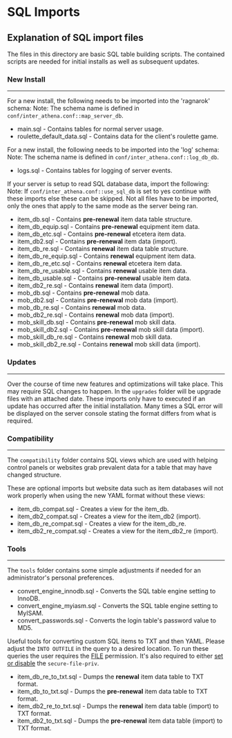 # SQL Imports

## Explanation of SQL import files

The files in this directory are basic SQL table building scripts. The contained scripts are needed for initial installs as well as subsequent updates.

### New Install
---
For a new install, the following needs to be imported into the 'ragnarok' schema:
Note: The schema name is defined in `conf/inter_athena.conf::map_server_db`.

* main.sql - Contains tables for normal server usage.
* roulette_default_data.sql - Contains data for the client's roulette game.

For a new install, the following needs to be imported into the 'log' schema:
Note: The schema name is defined in `conf/inter_athena.conf::log_db_db`.

* logs.sql - Contains tables for logging of server events.

If your server is setup to read SQL database data, import the following:
Note: If `conf/inter_athena.conf::use_sql_db` is set to yes continue with these imports else these can be skipped. Not all files have to be imported, only the ones that apply to the same mode as the server being ran.

* item_db.sql - Contains __pre-renewal__ item data table structure.
* item_db_equip.sql - Contains __pre-renewal__ equipment item data.
* item_db_etc.sql - Contains __pre-renewal__ etcetera item data.
* item_db2.sql - Contains __pre-renewal__ item data (import).
* item_db_re.sql - Contains __renewal__ item data table structure.
* item_db_re_equip.sql - Contains __renewal__ equipment item data.
* item_db_re_etc.sql - Contains __renewal__ etcetera item data.
* item_db_re_usable.sql - Contains __renewal__ usable item data.
* item_db_usable.sql - Contains __pre-renewal__ usable item data.
* item_db2_re.sql - Contains __renewal__ item data (import).
* mob_db.sql - Contains __pre-renewal__ mob data.
* mob_db2.sql - Contains __pre-renewal__ mob data (import).
* mob_db_re.sql - Contains __renewal__ mob data.
* mob_db2_re.sql - Contains __renewal__ mob data (import).
* mob_skill_db.sql - Contains __pre-renewal__ mob skill data.
* mob_skill_db2.sql - Contains __pre-renewal__ mob skill data (import).
* mob_skill_db_re.sql - Contains __renewal__ mob skill data.
* mob_skill_db2_re.sql - Contains __renewal__ mob skill data (import).

### Updates
---
Over the course of time new features and optimizations will take place. This may require SQL changes to happen. In the `upgrades` folder will be upgrade files with an attached date.
These imports only have to executed if an update has occurred after the initial installation. Many times a SQL error will be displayed on the server console stating the format differs from what is required.

### Compatibility
---
The `compatibility` folder contains SQL views which are used with helping control panels or websites grab prevalent data for a table that may have changed structure.

These are optional imports but website data such as item databases will not work properly when using the new YAML format without these views:

* item_db_compat.sql - Creates a view for the item_db.
* item_db2_compat.sql - Creates a view for the item_db2 (import).
* item_db_re_compat.sql - Creates a view for the item_db_re.
* item_db2_re_compat.sql - Creates a view for the item_db2_re (import).

### Tools
---
The `tools` folder contains some simple adjustments if needed for an administrator's personal preferences.

* convert_engine_innodb.sql - Converts the SQL table engine setting to InnoDB.
* convert_engine_myiasm.sql - Converts the SQL table engine setting to MyISAM.
* convert_passwords.sql - Converts the login table's password value to MD5.

Useful tools for converting custom SQL items to TXT and then YAML. Please adjust the `INTO OUTFILE` in the query to a desired location.
To run these queries the user requires the [FILE](https://dev.mysql.com/doc/refman/8.0/en/privileges-provided.html#priv_file) permission. It's also required to either [set or disable](https://computingforgeeks.com/how-to-solve-mysql-server-is-running-with-the-secure-file-priv-error/) the `secure-file-priv`. 

* item_db_re_to_txt.sql - Dumps the __renewal__ item data table to TXT format.
* item_db_to_txt.sql - Dumps the __pre-renewal__ item data table to TXT format.
* item_db2_re_to_txt.sql - Dumps the __renewal__ item data table (import) to TXT format.
* item_db2_to_txt.sql - Dumps the __pre-renewal__ item data table (import) to TXT format.
